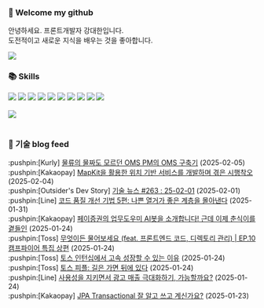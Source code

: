 ### 👋 Welcome my github

안녕하세요. 프론트개발자 강대한입니다.
<br>
도전적이고 새로운 지식을 배우는 것을 좋아합니다.

<!--
![header](https://capsule-render.vercel.app/api?type=Waving&color=auto&height=300&section=header&text=Welcome&fontAlignY=40&desc=KangDaeHan%20github%20&descSize=20&descAlignY=55&animation=fadeIn&fontSize=90)

**KangDaeHan/KangDaeHan** is a ✨ _special_ ✨ repository because its `README.md` (this file) appears on your GitHub profile.

Here are some ideas to get you started:

- 🔭 I’m currently working on ...
- 🌱 I’m currently learning ...
- 👯 I’m looking to collaborate on ...
- 🤔 I’m looking for help with ...
- 💬 Ask me about ...
- 📫 How to reach me: ...
- 😄 Pronouns: ...
- ⚡ Fun fact: ...
-->

<a href="https://twinfamily.github.io" target="_blank"><img src="https://img.shields.io/badge/Blog-121D33?style=flat-square&logo=blogger&logoColor=ffffff"/></a>

### :books: Skills
<a href="#" target="_blank"><img src="https://img.shields.io/badge/React-61DAFB?style=flat-square&logo=react&logoColor=ffffff"/></a>
<a href="#" target="_blank"><img src="https://img.shields.io/badge/Html5-E34F26?style=flat-square&logo=html5&logoColor=ffffff"/></a>
<a href="#" target="_blank"><img src="https://img.shields.io/badge/Javascript-F7DF1E?style=flat-square&logo=javascript&logoColor=ffffff"/></a>
<a href="#" target="_blank"><img src="https://img.shields.io/badge/Cssmodules-000000?style=flat-square&logo=cssmodules&logoColor=ffffff"/></a>
<a href="#" target="_blank"><img src="https://img.shields.io/badge/Node.js-339933?style=flat-square&logo=nodedotjs&logoColor=ffffff"/></a>
<a href="#" target="_blank"><img src="https://img.shields.io/badge/Typescript-3178C6?style=flat-square&logo=typescript&logoColor=ffffff"/></a>
<a href="#" target="_blank"><img src="https://img.shields.io/badge/Git-F05032?style=flat-square&logo=git&logoColor=ffffff"/></a>
<a href="#" target="_blank"><img src="https://img.shields.io/badge/Gitlab-FC6D26?style=flat-square&logo=gitlab&logoColor=ffffff"/></a>
<a href="#" target="_blank"><img src="https://img.shields.io/badge/Webpack-8DD6F9?style=flat-square&logo=webpack&logoColor=ffffff"/></a>
<a href="#" target="_blank"><img src="https://img.shields.io/badge/Vite-646CFF?style=flat-square&logo=vite&logoColor=ffffff"/></a>
<br><br>
<img src="https://github-readme-stats.vercel.app/api/top-langs/?username=KangDaeHan&layout=compact">
<br><br>
### :round_pushpin: 기술 blog feed
<!-- BLOG-POST-LIST:START --><div>:pushpin:[Kurly] <a target="_blank" href="http://thefarmersfront.github.io/blog/oms_pm/">물류의 물짜도 모르던 OMS PM의 OMS 구축기</a> (2025-02-05)</div><div>:pushpin:[Kakaopay] <a target="_blank" href="https://tech.kakaopay.com/post/ios-mapkit/">MapKit을 활용한 위치 기반 서비스를 개발하며 겪은 시행착오</a> (2025-02-04)</div><div>:pushpin:[Outsider's Dev Story] <a target="_blank" href="https://blog.outsider.ne.kr/1753">기술 뉴스 #263 : 25-02-01</a> (2025-02-01)</div><div>:pushpin:[Line] <a target="_blank" href="https://techblog.lycorp.co.jp/ko/techniques-for-improving-code-quality-5">코드 품질 개선 기법 5편: 나쁜 열거가 좋은 계층을 몰아낸다</a> (2025-01-31)</div><div>:pushpin:[Kakaopay] <a target="_blank" href="https://tech.kakaopay.com/post/choonsiri/">페이증권의 업무도우미 AI봇을 소개합니다! 근데 이제 춘식이를 곁들인</a> (2025-01-24)</div><div>:pushpin:[Toss] <a target="_blank" href="https://toss.tech/article/firesidechat_frontend_10">무엇이든 물어보세요 &lpar;feat. 프론트엔드 코드, 디렉토리 관리&rpar; | EP.10 캠프파이어 특집 상편</a> (2025-01-24)</div><div>:pushpin:[Toss] <a target="_blank" href="https://toss.tech/article/33215">토스 인턴십에서 고속 성장할 수 있는 이유</a> (2025-01-24)</div><div>:pushpin:[Toss] <a target="_blank" href="https://toss.tech/article/tosspeople-jimin">토스 피플: 길은 가면 뒤에 있다</a> (2025-01-24)</div><div>:pushpin:[Line] <a target="_blank" href="https://techblog.lycorp.co.jp/ko/maximizing-ad-revenue-while-preserving-usability">사용성을 지키면서 광고 매출 극대화하기, 가능할까요?</a> (2025-01-24)</div><div>:pushpin:[Kakaopay] <a target="_blank" href="https://tech.kakaopay.com/post/jpa-transactional-bri/">JPA Transactional 잘 알고 쓰고 계신가요?</a> (2025-01-23)</div><!-- BLOG-POST-LIST:END -->

<!-- ![Anurag's GitHub stats](https://github-readme-stats.vercel.app/api?username=KangDaeHan&show_icons=true&theme=radical) -->
